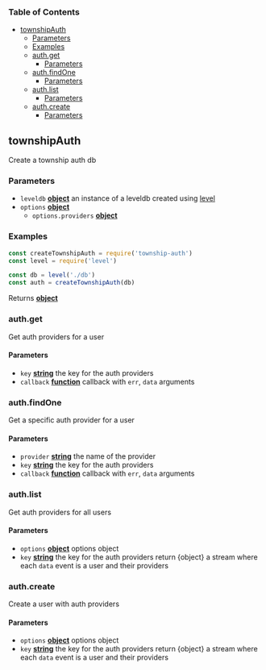 <!-- Generated by documentation.js. Update this documentation by updating the source code. -->

### Table of Contents

-   [townshipAuth][1]
    -   [Parameters][2]
    -   [Examples][3]
    -   [auth.get][4]
        -   [Parameters][5]
    -   [auth.findOne][6]
        -   [Parameters][7]
    -   [auth.list][8]
        -   [Parameters][9]
    -   [auth.create][10]
        -   [Parameters][11]

## townshipAuth

Create a township auth db

### Parameters

-   `leveldb` **[object][12]** an instance of a leveldb created using [level][13]
-   `options` **[object][12]** 
    -   `options.providers` **[object][12]** 

### Examples

```javascript
const createTownshipAuth = require('township-auth')
const level = require('level')

const db = level('./db')
const auth = createTownshipAuth(db)
```

Returns **[object][12]** 

### auth.get

Get auth providers for a user

#### Parameters

-   `key` **[string][14]** the key for the auth providers
-   `callback` **[function][15]** callback with `err`, `data` arguments

### auth.findOne

Get a specific auth provider for a user

#### Parameters

-   `provider` **[string][14]** the name of the provider
-   `key` **[string][14]** the key for the auth providers
-   `callback` **[function][15]** callback with `err`, `data` arguments

### auth.list

Get auth providers for all users

#### Parameters

-   `options` **[object][12]** options object
-   `key` **[string][14]** the key for the auth providers
    return {object} a stream where each `data` event is a user and their providers

### auth.create

Create a user with auth providers

#### Parameters

-   `options` **[object][12]** options object
-   `key` **[string][14]** the key for the auth providers
    return {object} a stream where each `data` event is a user and their providers

[1]: #townshipauth

[2]: #parameters

[3]: #examples

[4]: #authget

[5]: #parameters-1

[6]: #authfindone

[7]: #parameters-2

[8]: #authlist

[9]: #parameters-3

[10]: #authcreate

[11]: #parameters-4

[12]: https://developer.mozilla.org/docs/Web/JavaScript/Reference/Global_Objects/Object

[13]: https://github.com/level/

[14]: https://developer.mozilla.org/docs/Web/JavaScript/Reference/Global_Objects/String

[15]: https://developer.mozilla.org/docs/Web/JavaScript/Reference/Statements/function
